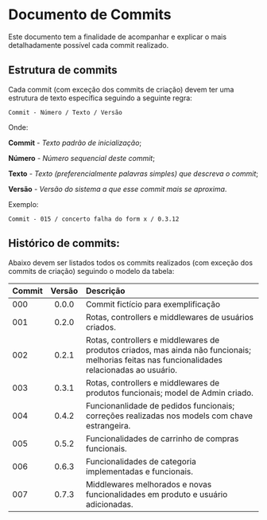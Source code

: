 # Documento de Commits
Este documento tem a finalidade de acompanhar e explicar o mais detalhadamente possível cada commit realizado. 

## Estrutura de commits
Cada commit (com exceção dos commits de criação) devem ter uma estrutura de texto específica seguindo a seguinte regra:

`Commit - Número / Texto / Versão`

Onde:

**Commit** - *Texto padrão de inicialização*;

**Número** - *Número sequencial deste commit*;

**Texto** - *Texto (preferencialmente palavras simples) que descreva o commit*;

**Versão** - *Versão do sistema a que esse commit mais se aproxima*.

Exemplo: 

`Commit - 015 / concerto falha do form x / 0.3.12`

## Histórico de commits:
Abaixo devem ser listados todos os commits realizados (com exceção dos commits de criação) seguindo o modelo da tabela:

| Commit | Versão | Descrição |
|:----------|:----------:|:----------|
| 000 | 0.0.0 | Commit fictício para exemplificação | 
| 001 | 0.2.0 | Rotas, controllers e middlewares de usuários criados. |
| 002 | 0.2.1 | Rotas, controllers e middlewares de produtos criados, mas ainda não funcionais; melhorias feitas nas funcionalidades relacionadas ao usuário. |
| 003 | 0.3.1 | Rotas, controllers e middlewares de produtos funcionais; model de Admin criado. |
| 004 | 0.4.2 | Funcionanlidade de pedidos funcionais; correções realizadas nos models com chave estrangeira. |
| 005 | 0.5.2 | Funcionalidades de carrinho de compras funcionais. |
| 006 | 0.6.3 | Funcionalidades de categoria implementadas e funcionais. |
| 007 | 0.7.3 | Middlewares melhorados e novas funcionalidades em produto e usuário adicionadas. |